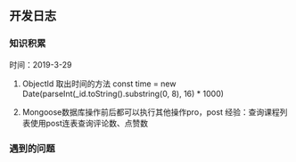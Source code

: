 ## 开发日志

### 知识积累

时间：2019-3-29
1. ObjectId 取出时间的方法
    const time =  new Date(parseInt(_id.toString().substring(0, 8), 16) * 1000)

2. Mongoose数据库操作前后都可以执行其他操作pro，post
   经验：查询课程列表使用post连表查询评论数、点赞数

### 遇到的问题